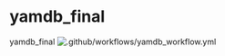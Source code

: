 # yamdb_final
yamdb_final
![.github/workflows/yamdb_workflow.yml](https://github.com/chelyabinezzz/yamdb_final/actions/workflows/yamdb_workflow.yml/badge.svg?)
